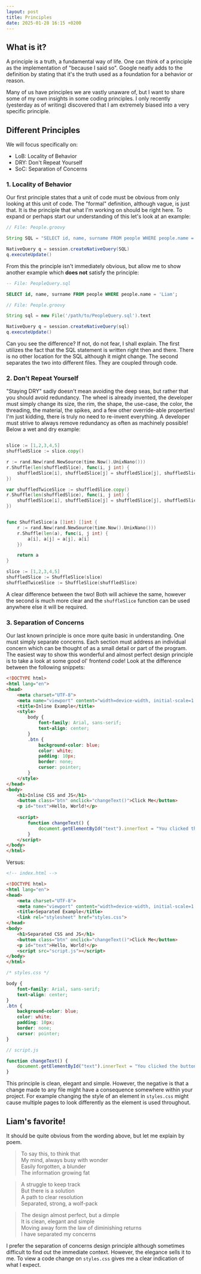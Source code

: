 ```yaml
---
layout: post
title: Principles
date: 2025-01-28 16:15 +0200
---
```


## What is it?
A principle is a truth, a fundamental way of life. One can think of a principle as the implementation of "because I said so". Google neatly adds to the definition by stating that it's the truth used as a foundation for a behavior or reason. 

Many of us have principles we are vastly unaware of, but I want to share some of my own insights in some coding principles. I only recently (yesterday as of writing) discovered that I am extremely biased into a very specific principle.

## Different Principles
We will focus specifically on:
- LoB: Locality of Behavior
- DRY: Don't Repeat Yourself
- SoC: Separation of Concerns

### 1. Locality of Behavior
Our first principle states that a unit of code must be obvious from only looking at this unit of code. The "formal" definition, although vague, is just that. It is the principle that what I'm working on should be right here. To expand or perhaps start our understanding of this let's look at an example:

```groovy
// File: People.groovy

String SQL = "SELECT id, name, surname FROM people WHERE people.name = 'Liam';"

NativeQuery q = session.createNativeQuery(SQL)
q.executeUpdate()
```

From this the principle isn't immediately obvious, but allow me to show another example which **does not** satisfy the principle:

```sql
-- File: PeopleQuery.sql

SELECT id, name, surname FROM people WHERE people.name = 'Liam';
```

```groovy
// File: People.groovy

String sql = new File('/path/to/PeopleQuery.sql').text

NativeQuery q = session.createNativeQuery(sql)
q.executeUpdate()
```

Can you see the difference? If not, do not fear, I shall explain. The first utilizes the fact that the SQL statement is written right then and there. There is no other location for the SQL although it might change. The second separates the two into different files. They are coupled through code.

### 2. Don't Repeat Yourself
"Staying DRY" sadly doesn't mean avoiding the deep seas, but rather that you should avoid redundancy. The wheel is already invented, the developer must simply change its size, the rim, the shape, the use-case, the color, the threading, the material, the spikes, and a few other override-able properties! I'm just kidding, there is truly no need to re-invent everything. A developer must strive to always remove redundancy as often as machinely possible! Below a wet and dry example:

```go

slice := [1,2,3,4,5]
shuffledSlice := slice.copy()

r := rand.New(rand.NewSource(time.Now().UnixNano()))
r.Shuffle(len(shuffledSlice), func(i, j int) {
    shuffledSlice[i], shuffledSlice[j] = shuffledSlice[j], shuffledSlice[i]
})

var shuffledTwiceSlice := shuffledSlice.copy()
r.Shuffle(len(shuffledSlice), func(i, j int) {
    shuffledSlice[i], shuffledSlice[j] = shuffledSlice[j], shuffledSlice[i]
})
```

```go

func ShuffleSlice(a []int) []int {
    r := rand.New(rand.NewSource(time.Now().UnixNano()))
    r.Shuffle(len(a), func(i, j int) {
        a[i], a[j] = a[j], a[i]
    })

    return a
}

slice := [1,2,3,4,5]
shuffledSlice := ShuffleSlice(slice)
shuffledTwiceSlice := ShuffleSlice(shuffledSlice)
```

A clear difference between the two! Both will achieve the same, however the second is much more clear and the `shuffleSlice` function can be used anywhere else it will be required.

### 3. Separation of Concerns
Our last known principle is once more quite basic in understanding. One must simply separate concerns. Each section must address an individual concern which can be thought of as a small detail or part of the program. The easiest way to show this wonderful and almost perfect design principle is to take a look at some good ol' frontend code! Look at the difference between the following snippets:

```html
<!DOCTYPE html>
<html lang="en">
<head>
    <meta charset="UTF-8">
    <meta name="viewport" content="width=device-width, initial-scale=1.0">
    <title>Inline Example</title>
    <style>
        body {
            font-family: Arial, sans-serif;
            text-align: center;
        }
        .btn {
            background-color: blue;
            color: white;
            padding: 10px;
            border: none;
            cursor: pointer;
        }
    </style>
</head>
<body>
    <h1>Inline CSS and JS</h1>
    <button class="btn" onclick="changeText()">Click Me</button>
    <p id="text">Hello, World!</p>
    
    <script>
        function changeText() {
            document.getElementById("text").innerText = "You clicked the button!";
        }
    </script>
</body>
</html>
```

Versus: 

```html
<!-- index.html -->

<!DOCTYPE html>
<html lang="en">
<head>
    <meta charset="UTF-8">
    <meta name="viewport" content="width=device-width, initial-scale=1.0">
    <title>Separated Example</title>
    <link rel="stylesheet" href="styles.css">
</head>
<body>
    <h1>Separated CSS and JS</h1>
    <button class="btn" onclick="changeText()">Click Me</button>
    <p id="text">Hello, World!</p>
    <script src="script.js"></script>
</body>
</html>
```
```css
/* styles.css */

body {
    font-family: Arial, sans-serif;
    text-align: center;
}
.btn {
    background-color: blue;
    color: white;
    padding: 10px;
    border: none;
    cursor: pointer;
}
```

```js
// script.js

function changeText() {
    document.getElementById("text").innerText = "You clicked the button!";
}
```
This principle is clean, elegant and simple. However, the negative is that a change made to any file might have a consequence somewhere within your project. For example changing the style of an element in `styles.css` might cause multiple pages to look differently as the element is used throughout.

## Liam's favorite!
It should be quite obvious from the wording above, but let me explain by poem.

> To say this, to think that  
My mind, always busy with wonder  
Easily forgotten, a blunder  
The information growing fat  

> A struggle to keep track  
But there is a solution  
A path to clear resolution  
Separated, strong, a wolf-pack  

> The design almost perfect, but a dimple  
It is clean, elegant and simple  
Moving away form the law of diminishing returns  
I have separated my concerns  

I prefer the separation of concerns design principle although sometimes difficult to find out the immediate context. However, the elegance sells it to me. To view a code change on `styles.css` gives me a clear indication of what I expect.